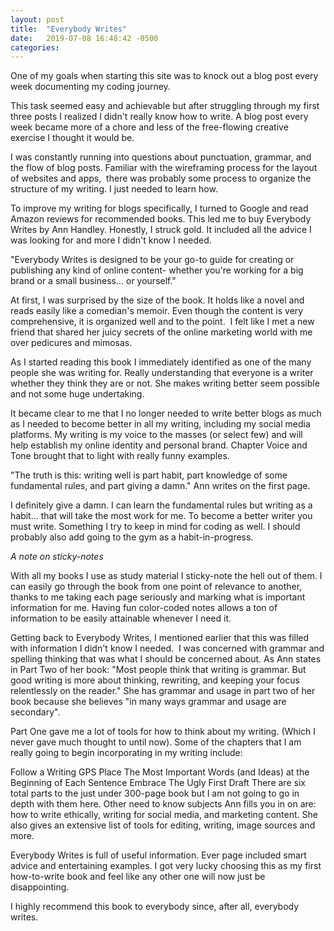 ```yaml
---
layout: post
title:  "Everybody Writes"
date:   2019-07-08 16:48:42 -0500
categories: 
---
```

One of my goals when starting this site was to knock out a blog post every week documenting my coding journey.

This task seemed easy and achievable but after struggling through my first three posts I realized I didn't really know how to write. A blog post every week became more of a chore and less of the free-flowing creative exercise I thought it would be.

I was constantly running into questions about punctuation, grammar, and the flow of blog posts. Familiar with the wireframing process for the layout of websites and apps,  there was probably some process to organize the structure of my writing. I just needed to learn how.

To improve my writing for blogs specifically, I turned to Google and read Amazon reviews for recommended books. This led me to buy Everybody Writes by Ann Handley. Honestly, I struck gold. It included all the advice I was looking for and more I didn't know I needed.

"Everybody Writes is designed to be your go-to guide for creating or publishing any kind of online content- whether you're working for a big brand or a small business... or yourself."

At first, I was surprised by the size of the book. It holds like a novel and reads easily like a comedian's memoir. Even though the content is very comprehensive, it is organized well and to the point.  I felt like I met a new friend that shared her juicy secrets of the online marketing world with me over pedicures and mimosas.

As I started reading this book I immediately identified as one of the many people she was writing for. Really understanding that everyone is a writer whether they think they are or not. She makes writing better seem possible and not some huge undertaking.

It became clear to me that I no longer needed to write better blogs as much as I needed to become better in all my writing, including my social media platforms. My writing is my voice to the masses (or select few) and will help establish my online identity and personal brand. Chapter Voice and Tone brought that to light with really funny examples.

"The truth is this: writing well is part habit, part knowledge of some fundamental rules, and part giving a damn." Ann writes on the first page.

I definitely give a damn. I can learn the fundamental rules but writing as a habit... that will take the most work for me. To become a better writer you must write. Something I try to keep in mind for coding as well. I should probably also add going to the gym as a habit-in-progress.

*A note on sticky-notes*

With all my books I use as study material I sticky-note the hell out of them. I can easily go through the book from one point of relevance to another, thanks to me taking each page seriously and marking what is important information for me. Having fun color-coded notes allows a ton of information to be easily attainable whenever I need it.

Getting back to Everybody Writes, I mentioned earlier that this was filled with information I didn't know I needed.  I was concerned with grammar and spelling thinking that was what I should be concerned about. As Ann states in Part Two of her book: "Most people think that writing is grammar. But good writing is more about thinking, rewriting, and keeping your focus relentlessly on the reader." She has grammar and usage in part two of her book because she believes "in many ways grammar and usage are secondary".

Part One gave me a lot of tools for how to think about my writing. (Which I never gave much thought to until now). Some of the chapters that I am really going to begin incorporating in my writing include:

Follow a Writing GPS
Place The Most Important Words (and Ideas) at the Beginning of Each Sentence
Embrace The Ugly First Draft
There are six total parts to the just under 300-page book but I am not going to go in depth with them here. Other need to know subjects Ann fills you in on are: how to write ethically, writing for social media, and marketing content. She also gives an extensive list of tools for editing, writing, image sources and more.

Everybody Writes is full of useful information. Ever page included smart advice and entertaining examples. I got very lucky choosing this as my first how-to-write book and feel like any other one will now just be disappointing.

I highly recommend this book to everybody since, after all, everybody writes.